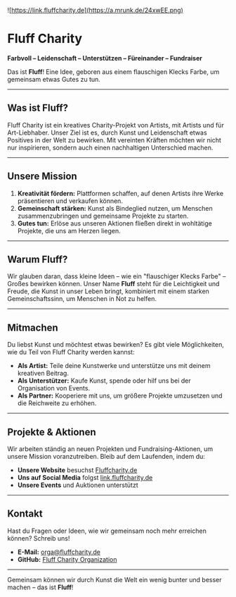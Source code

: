 ![https://link.fluffcharity.de](https://a.mrunk.de/24xwEE.png)
# Fluff Charity

**Farbvoll – Leidenschaft – Unterstützen – Füreinander – Fundraiser**

Das ist **Fluff**! Eine Idee, geboren aus einem flauschigen Klecks Farbe, um gemeinsam etwas Gutes zu tun.

---

## Was ist Fluff?

Fluff Charity ist ein kreatives Charity-Projekt von Artists, mit Artists und für Art-Liebhaber. Unser Ziel ist es, durch Kunst und Leidenschaft etwas Positives in der Welt zu bewirken. Mit vereinten Kräften möchten wir nicht nur inspirieren, sondern auch einen nachhaltigen Unterschied machen.

---

## Unsere Mission

1. **Kreativität fördern:** Plattformen schaffen, auf denen Artists ihre Werke präsentieren und verkaufen können.
2. **Gemeinschaft stärken:** Kunst als Bindeglied nutzen, um Menschen zusammenzubringen und gemeinsame Projekte zu starten.
3. **Gutes tun:** Erlöse aus unseren Aktionen fließen direkt in wohltätige Projekte, die uns am Herzen liegen.

---

## Warum Fluff?

Wir glauben daran, dass kleine Ideen – wie ein "flauschiger Klecks Farbe" – Großes bewirken können. Unser Name **Fluff** steht für die Leichtigkeit und Freude, die Kunst in unser Leben bringt, kombiniert mit einem starken Gemeinschaftssinn, um Menschen in Not zu helfen.

---

## Mitmachen

Du liebst Kunst und möchtest etwas bewirken? Es gibt viele Möglichkeiten, wie du Teil von Fluff Charity werden kannst:

- **Als Artist:** Teile deine Kunstwerke und unterstütze uns mit deinem kreativen Beitrag.
- **Als Unterstützer:** Kaufe Kunst, spende oder hilf uns bei der Organisation von Events.
- **Als Partner:** Kooperiere mit uns, um größere Projekte umzusetzen und die Reichweite zu erhöhen.

---

## Projekte & Aktionen

Wir arbeiten ständig an neuen Projekten und Fundraising-Aktionen, um unsere Mission voranzutreiben. Bleib auf dem Laufenden, indem du:

- **Unsere Website** besuchst [Fluffcharity.de](https://fluffcharity.de)
- **Uns auf Social Media** folgst [link.fluffcharity.de](https://link.fluffcharity.de)
- **Unsere Events** und Auktionen unterstützt

---

## Kontakt

Hast du Fragen oder Ideen, wie wir gemeinsam noch mehr erreichen können? Schreib uns!

- **E-Mail:** [orga@fluffcharity.de](mailto:orga@fluffcharity.de)
- **GitHub:** [Fluff Charity Organization](https://github.com/FluffCharity)  

---

Gemeinsam können wir durch Kunst die Welt ein wenig bunter und besser machen – das ist **Fluff**!

